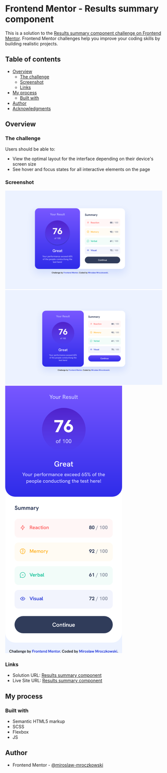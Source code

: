 # Frontend Mentor - Results summary component

This is a solution to the
[Results summary component challenge on Frontend Mentor](https://www.frontendmentor.io/challenges/results-summary-component-CE_K6s0maV).
Frontend Mentor challenges help you improve your coding skills by building realistic projects.

## Table of contents

- [Overview](#overview)
  - [The challenge](#the-challenge)
  - [Screenshot](#screenshot)
  - [Links](#links)
- [My process](#my-process)
  - [Built with](#built-with)
- [Author](#author)
- [Acknowledgments](#acknowledgments)

## Overview

### The challenge

Users should be able to:

- View the optimal layout for the interface depending on their device's screen size
- See hover and focus states for all interactive elements on the page

### Screenshot

![](./images/desktop.png) ![](./images/desktop-active.png) ![](./images/mobile.png)

### Links

- Solution URL: [Results summary component](https://github.com/FrontEndMentor-MyChallanges/results-summary-compnent)
- Live Site URL: [Results summary component](https://frontendmentor-mychallanges.github.io/results-summary-compnent/)

## My process

### Built with

- Semantic HTML5 markup
- SCSS
- Flexbox
- JS

## Author

- Frontend Mentor - [@miroslaw-mroczkowski](https://www.frontendmentor.io/profile/miroslaw-mroczkowski)
